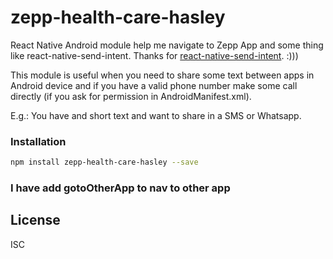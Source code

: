 # zepp-health-care-hasley

React Native Android module help me navigate to Zepp App and some thing like react-native-send-intent. Thanks for [react-native-send-intent](https://www.npmjs.com/package/react-native-send-intent). :)))

This module is useful when you need to share some text between apps in Android device and if you have a valid phone number make some call directly (if you ask for permission in AndroidManifest.xml).

E.g.: You have and short text and want to share in a SMS or Whatsapp.

### Installation

```bash
npm install zepp-health-care-hasley --save
```

### I have add gotoOtherApp to nav to other app

## License

ISC